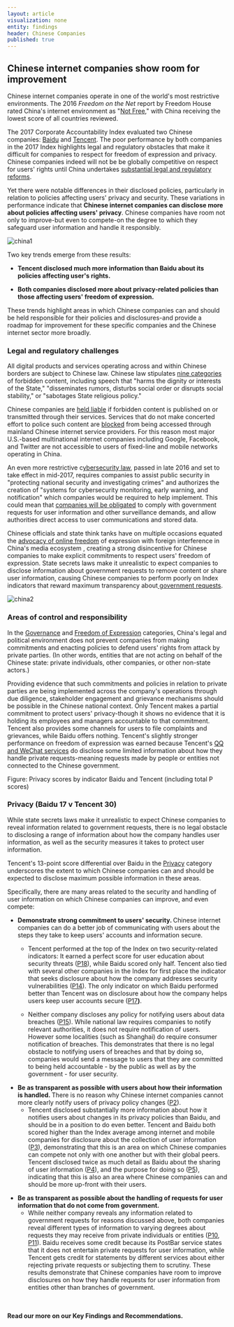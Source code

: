```yaml
---
layout: article
visualization: none
entity: findings
header: Chinese Companies
published: true
---
```

<h2>Chinese internet companies show room for improvement </h2>
<p>Chinese internet companies operate in one of the world's most restrictive environments. The 2016 <em>Freedom on the Net</em> report by Freedom House rated China's internet environment as "<a href="https://freedomhouse.org/report/freedom-net/2016/china">Not Free</a>," with China receiving the lowest score of all countries reviewed.</p>
<p>The 2017 Corporate Accountability Index evaluated two Chinese companies: <a href="https://rankingdigitalrights.org/index2017/companies/baidu">Baidu</a> and <a href="https://rankingdigitalrights.org/index2017/companies/tencent">Tencent</a>. The poor performance by both companies in the 2017 Index highlights legal and regulatory obstacles that make it difficult for companies to respect for freedom of expression and privacy. Chinese companies indeed will not be be globally competitive on respect for users' rights until China undertakes <a href="http://www.scmp.com/business/article/2072340/why-foreign-users-are-still-staying-away-chinese-apps">substantial legal and regulatory reforms</a>.</p>
<p>Yet there were notable differences in their disclosed policies, particularly in relation to policies affecting users' privacy and security. These variations in performance indicate that <strong>Chinese internet companies can disclose more about policies affecting users' privacy</strong>. Chinese companies have room not only to improve-but even to compete-on the degree to which they safeguard user information and handle it responsibly. </p>
<p><img src="/assets/graphics/content/china1.png" alt="china1" title="china1" /></p>
<p>Two key trends emerge from these results:</p>
<ul>
<li><strong>Tencent disclosed much more information than Baidu about its policies affecting user's rights.</strong></li>
</ul>
<ul>
<li><strong>Both companies disclosed more about privacy-related policies than those affecting users' freedom of expression.</strong></li>
</ul>
<p>These trends highlight areas in which Chinese companies can and should be held responsible for their policies and disclosures-and provide a roadmap for improvement for these specific companies and the Chinese internet sector more broadly. </p>
<h3>Legal and regulatory challenges </h3>
<p>All digital products and services operating across and within Chinese borders are subject to Chinese law. Chinese law stipulates <a href="http://www.net.cn/static/hosting/fa_xinxi.htm">nine categories</a> of forbidden content, including speech that "harms the dignity or interests of the State," "disseminates rumors, disturbs social order or disrupts social stability," or "sabotages State religious policy."</p>
<p>Chinese companies are <a href="http://www.chinaculture.org/gb/en_aboutchina/2003-09/24/content_23369.htm.">held liable</a> if forbidden content is published on or transmitted through their services. Services that do not make concerted effort to police such content are <a href="https://opennet.net/studies/china">blocked</a> from being accessed through mainland Chinese internet service providers. For this reason most major U.S.-based multinational internet companies including Google, Facebook, and Twitter are not accessible to users of fixed-line and mobile networks operating in China.</p>
<p>An even more restrictive c<a href="https://www.lawfareblog.com/understanding-chinas-cybersecurity-law">ybersecurity law</a>, passed in late 2016 and set to take effect in mid-2017, requires companies to assist public security in "protecting national security and investigating crimes" and authorizes the creation of "systems for cybersecurity monitoring, early warning, and notification" which companies would be required to help implement. This could mean that <a href="https://www.bloomberg.com/news/articles/2016-11-07/china-passes-cybersecurity-law-despite-strong-foreign-opposition">companies will be obligated</a> to comply with government requests for user information and other surveillance demands, and allow authorities direct access to user communications and stored data.</p>
<p>Chinese officials and state think tanks have on multiple occasions equated the <a href="https://citizenlab.org/2015/04/sarah-mckune-chapter-china/%20and%20http://www.scmp.com/news/china/policies-politics/article/1938284/be-guard-foreign-religious-infiltrators-chinese">advocacy of online freedom</a> of expression with foreign interference in China's media ecosystem , creating a strong disincentive for Chinese companies to make explicit commitments to respect users' freedom of expression. State secrets laws make it unrealistic to expect companies to disclose information about government requests to remove content or share user information, causing Chinese companies to perform poorly on Index indicators that reward maximum transparency about<a href="https://www.google.com/transparencyreport/removals/government/CN/"> government requests</a>.</p>
<p><img src="/assets/graphics/content/China.png" alt="china2" title="china2" /></p>
<h3>Areas of control and responsibility</h3>
<p>In the <a href="https://rankingdigitalrights.org/2017-indicators/#G">Governance</a> and <a href="https://rankingdigitalrights.org/2017-indicators/#F">Freedom of Expression</a> categories, China's legal and political environment does not prevent companies from making commitments and enacting policies to defend users' rights from attack by private parties. (In other words, entities that are not acting on behalf of the Chinese state: private individuals, other companies, or other non-state actors.)</p>
<p>Providing evidence that such commitments and policies in relation to private parties are being implemented across the company's operations through due diligence, stakeholder engagement and grievance mechanisms should be possible in the Chinese national context. Only Tencent makes a partial commitment to protect users' privacy-though it shows no evidence that it is holding its employees and managers accountable to that commitment. Tencent also provides some channels for users to file complaints and grievances, while Baidu offers nothing. Tencent's slightly stronger performance on freedom of expression was earned because Tencent's <a href="https://rankingdigitalrights.org/index2017/services/messagingvoip">QQ and WeChat services</a> do disclose some limited information about how they handle private requests-meaning requests made by people or entities not connected to the Chinese government.</p>
<p>Figure: Privacy scores by indicator Baidu and Tencent (including total P scores)</p>
<h3>Privacy (Baidu 17 v Tencent 30)</h3>
<p>While state secrets laws make it unrealistic to expect Chinese companies to reveal information related to government requests, there is no legal obstacle to disclosing a range of information about how the company handles user information, as well as the security measures it takes to protect user information.</p>
<p>Tencent's 13-point score differential over Baidu in the <a href="https://rankingdigitalrights.org/2017-indicators/#P">Privacy</a> category underscores the extent to which Chinese companies can and should be expected to disclose maximum possible information in these areas.</p>
<p>Specifically, there are many areas related to the security and handling of user information on which Chinese companies can improve, and even compete:</p>
<ul>
<li><strong>Demonstrate strong commitment to users' security. </strong>Chinese internet companies can do a better job of communicating with users about the steps they take to keep users' accounts and information secure.</li>
</ul>
<ul>
<ul>
<li>Tencent performed at the top of the Index on two security-related indicators: It earned a perfect score for user education about security threats (<a href="https://rankingdigitalrights.org/2017-indicators/#P18">P18</a>), while Baidu scored only half. Tencent also tied with several other companies in the Index for first place the indicator that seeks disclosure about how the company addresses security vulnerabilities (<a href="https://rankingdigitalrights.org/2017-indicators/#P14">P14</a>). The only indicator on which Baidu performed better than Tencent was on disclosure about how the company helps users keep user accounts secure (<a href="https://rankingdigitalrights.org/2017-indicators/#P17">P17</a><strong>)</strong>.</li>
</ul>
</ul>
<ul>
<ul>
<li>Neither company discloses any policy for notifying users about data breaches (<a href="https://rankingdigitalrights.org/2017-indicators/#P15">P15</a>). While national law requires companies to notify relevant authorities, it does not require notification of users. However some localities (such as Shanghai) do require consumer notification of breaches. This demonstrates that there is no legal obstacle to notifying users of breaches and that by doing so, companies would send a message to users that they are committed to being held accountable - by the public as well as by the government - for user security.</li>
</ul>
</ul>
<ul>
<li><strong>Be as transparent as possible with users about how their information is handled. </strong>There is no reason why Chinese internet companies cannot more clearly notify users of privacy policy changes (<a href="https://rankingdigitalrights.org/2017-indicators/#P2">P2</a>).
<ul>
<li>Tencent disclosed substantially more information about how it notifies users about changes in its privacy policies than Baidu, and should be in a position to do even better. Tencent and Baidu both scored higher than the Index average among internet and mobile companies for disclosure about the collection of user information (<a href="https://rankingdigitalrights.org/2017-indicators/#P3">P3</a>), demonstrating that this is an area on which Chinese companies can compete not only with one another but with their global peers. Tencent disclosed twice as much detail as Baidu about the sharing of user information (<a href="https://rankingdigitalrights.org/2017-indicators/#P4">P4</a>), and the purpose for doing so (<a href="https://rankingdigitalrights.org/2017-indicators/#P5">P5</a>), indicating that this is also an area where Chinese companies can and should be more up-front with their users. </li>
</ul>
</li>
</ul>
<ul>
<li><strong>Be as transparent as possible about the handling of requests for user information that do not come from government.</strong>
<ul>
<li>While neither company reveals any information related to government requests for reasons discussed above, both companies reveal different types of information to varying degrees about requests they may receive from private individuals or entities (<a href="https://rankingdigitalrights.org/2017-indicators/#P10">P10</a>, <a href="https://rankingdigitalrights.org/2017-indicators/#P11">P11</a>). Baidu receives some credit because its PostBar service states that it does not entertain private requests for user information, while Tencent gets credit for statements by different services about either rejecting private requests or subjecting them to scrutiny. These results demonstrate that Chinese companies have room to improve disclosures on how they handle requests for user information from entities other than branches of government.</li>
</ul>
</li>
</ul>
<p><br /><br /><strong>Read our more on our Key Findings and Recommendations. </strong></p>
